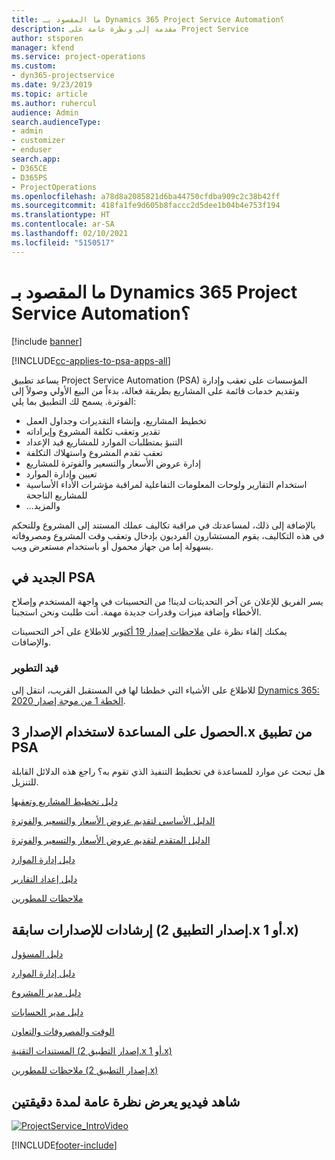 ```yaml
---
title: ما المقصود بـ Dynamics 365 Project Service Automation؟
description: مقدمة إلى ونظرة عامة على Project Service
author: stsporen
manager: kfend
ms.service: project-operations
ms.custom:
- dyn365-projectservice
ms.date: 9/23/2019
ms.topic: article
ms.author: ruhercul
audience: Admin
search.audienceType:
- admin
- customizer
- enduser
search.app:
- D365CE
- D365PS
- ProjectOperations
ms.openlocfilehash: a78d8a2085821d6ba44750cfdba909c2c38b42ff
ms.sourcegitcommit: 418fa1fe9d605b8faccc2d5dee1b04b4e753f194
ms.translationtype: HT
ms.contentlocale: ar-SA
ms.lasthandoff: 02/10/2021
ms.locfileid: "5150517"
---
```

# <a name="what-is-dynamics-365-project-service-automation"></a>ما المقصود بـ Dynamics 365 Project Service Automation؟

[!include [banner](../includes/psa-now-project-operations.md)]

[!INCLUDE[cc-applies-to-psa-apps-all](../includes/cc-applies-to-psa-apps-all.md)]

يساعد تطبيق Project Service Automation ‏(PSA) المؤسسات على تعقب وإدارة وتقديم خدمات قائمة على المشاريع بطريقة فعالة، بدءاً من البيع الأولي وصولاً إلى الفوترة. يسمح لك التطبيق بما يلي:

- تخطيط المشاريع، وإنشاء التقديرات وجداول العمل
- تقدير وتعقب تكلفة المشروع وإيراداته
- التنبؤ‬ بمتطلبات الموارد للمشاريع قيد الإعداد
- تعقب تقدم المشروع واستهلاك التكلفة‬
- إدارة عروض الأسعار والتسعير والفوترة للمشاريع
- تعيين وإدارة الموارد
- استخدام التقارير ولوحات المعلومات التفاعلية لمراقبة مؤشرات الأداء الأساسية للمشاريع الناجحة
- ...والمزيد

بالإضافة إلى ذلك، لمساعدتك في مراقبة تكاليف عملك المستند إلى المشروع وللتحكم في هذه التكاليف، يقوم المستشارون الفرديون بإدخال وتعقب وقت المشروع ومصروفاته بسهولة إما من جهاز محمول أو باستخدام مستعرض ويب.

## <a name="whats-new-in-psa"></a>الجديد في PSA
يسر الفريق للإعلان عن آخر التحديثات لدينا! من التحسينات في واجهة المستخدم وإصلاح الأخطاء وإضافة ميزات وقدرات جديدة مهمة. أنت طلبت ونحن استجبنا.

يمكنك إلقاء نظرة على [ملاحظات إصدار 19 أكتوبر](https://docs.microsoft.com/dynamics365-release-plan/2019wave2/index) للاطلاع على آخر التحسينات والإضافات.

### <a name="in-development"></a>قيد التطوير
للاطلاع على الأشياء التي خططنا لها في المستقبل القريب، انتقل إلى [Dynamics 365: الخطة 1 من موجة إصدار 2020](https://docs.microsoft.com/dynamics365-release-plan/2020wave1/index).

## <a name="get-help-with-psa-version-3x"></a>الحصول على المساعدة لاستخدام الإصدار 3.x من تطبيق PSA
هل تبحث عن موارد للمساعدة في تخطيط التنفيذ الذي تقوم به؟ راجع هذه الدلائل القابلة للتنزيل.

 [دليل تخطيط المشاريع وتعقبها](../psa/implementation-guides/project-planning-tracking.md)

 [الدليل الأساسي لتقديم عروض الأسعار والتسعير والفوترة](../psa/implementation-guides/begin-quoting-pricing-billing.md)

 [الدليل المتقدم لتقديم عروض الأسعار والتسعير والفوترة](../psa/implementation-guides/adv-quoting-pricing-billing.md)

 [دليل إدارة الموارد](../psa/implementation-guides/resource-management-guide.md)

 [دليل إعداد التقارير](../psa/implementation-guides/reporting-guide.md)

 [ملاحظات للمطورين](../psa/developer-guides/overview-dev-notes-v3.x.md)

## <a name="guidance-for-earlier-versions-app-version-2x-or-1x"></a>إرشادات للإصدارات سابقة (إصدار التطبيق 2.x أو 1.x)
 [دليل المسؤول](../psa/admin-guide.md)

 [دليل إدارة الموارد](../psa/resource-manager-guide.md)

 [دليل مدير المشروع](../psa/project-manager-guide.md)

 [دليل مدير الحسابات](../psa/account-manager-guide.md)

 [الوقت والمصروفات والتعاون](../psa/time-expense-collaboration-guide.md)

 [المستندات التقنية (إصدار التطبيق 2.x أو 1.x)](../psa/white-papers.md)

 [ملاحظات للمطورين (إصدار التطبيق 2.x)](../psa/developer-guides/add-custom-qoi-forms-v2.x.md)

 ## <a name="watch-a-2-minute-overview-video"></a>شاهد فيديو يعرض نظرة عامة لمدة دقيقتين
 <a name="heroArea"></a> [![ProjectService_IntroVideo](../psa/media/project-service-intro-video.png "ProjectService_IntroVideo")](https://go.microsoft.com/fwlink/p/?LinkId=799457)




[!INCLUDE[footer-include](../includes/footer-banner.md)]